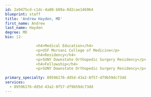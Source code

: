 ```yaml
---
id: 2a9475cd-c1dc-4a80-b89a-0d2cae146964
blueprint: staff
title: 'Andrew Hayden, MD'
first_name: Andrew
last_name: Hayden
degree: MD
bio: |2-

              <h4>Medical Education</h4>
              <p>USF Morsani College of Medicine</p>
              <h4>Residency</h4>
              <p>SUNY Downstate Orthopedic Surgery Residency</p>
              <h4>Fellowship</h4>
              <p>SUNY Downstate Orthopedic Surgery Residency</p>
          
primary_specialty: 89596176-dd5d-43a2-8f57-df9b59dc73dd
services:
  - 89596176-dd5d-43a2-8f57-df9b59dc73dd
---
```

